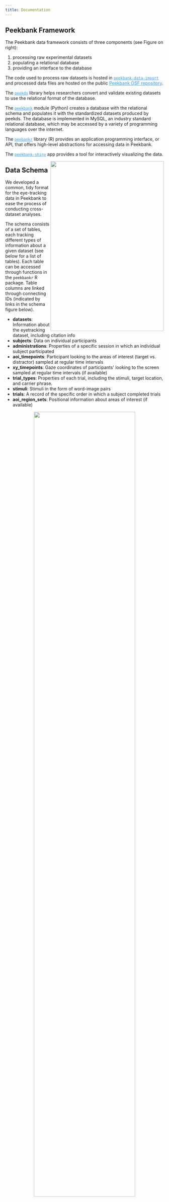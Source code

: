 ```yaml
---
title: Documentation
---
```


<div class="col-md-8" markdown="1">

## Peekbank Framework

The Peekbank data framework consists of three components (see Figure on right): 

1. processing raw experimental datasets
2. populating a relational database
3. providing an interface to the database 

The code used to process raw datasets is hosted in <a target="_blank" href="https://github.com/langcog/peekbank-data-import" style="color:#3399f3"><code>peekbank-data-import</code></a> and processed data files are hosted on the public <a target="_blank" href="https://osf.io/pr6wu/" style="color:#3399f3">Peekbank OSF repository</a>.

The <a target="_blank" href="https://github.com/langcog/peekds" style="color:#3399f3"><code>peekds</code></a> library helps researchers convert and validate existing datasets to use the relational format of the database.

The <a target="_blank" href="https://github.com/langcog/peekbank" style="color:#3399f3"><code>peekbank</code></a> module (Python) creates a database with the relational schema and populates it with the standardized datasets produced by peekds. 
The database is implemented in MySQL, an industry standard relational database, which may be accessed by a variety of programming languages over the internet. 

The <a target="_blank" href="https://langcog.github.io/peekbankr/index.html" style="color:#3399f3"><code>peebankr</code></a> library (R) provides an application programming interface, or API, that offers high-level abstractions for accessing data in Peekbank.

The <a target="_blank" href="https://github.com/langcog/peekbank-shiny" style="color:#3399f3"><code>peekbank-shiny</code></a> app provides a tool for interactively visualizing the data.

</div>

<div class="col-md-4" markdown="1">
<img width="360" align="right" height="540" display="block" margin-left="auto" margin-right="auto" src="../../img/peekbankflowchartv6.png">
</div>

<div class="col-md-12" markdown="1">

## Data Schema

We developed a common, tidy format for the eye-tracking data in Peekbank to ease the process of conducting cross-dataset analyses.

The schema consists of a set of tables, each tracking different types of information about a given dataset (see below for a list of tables). Each table can be accessed through functions in the <code>peekbankr</code> R package. Table columns are linked through connecting IDs (indicated by links in the schema figure below).

- **datasets**: Information about the eyetracking dataset, including citation info
- **subjects**: Data on individual participants
- **administrations**: Properties of a specific session in which an individual subject participated
- **aoi_timepoints**: Participant looking to the areas of interest (target vs. distractor) sampled at regular time intervals
- **xy_timepoints**: Gaze coordinates of participants' looking to the screen sampled at regular time intervals (if available)
- **trial_types**: Properties of each trial, including the stimuli, target location, and carrier phrase.
- **stimuli**: Stimuli in the form of word-image pairs
- **trials**: A record of the specific order in which a subject completed trials
- **aoi_region_sets**: Positional information about areas of interest (if available)

</div>

<p align="center"><img width="80%" src="../../img/schema_2.png"></p>

## Data Codebook

The codebook for individual columns in Peekbank data columns can be found in the table below (<a href="https://docs.google.com/spreadsheets/d/e/2PACX-1vR4AiOkIzIMbb2C9ksCpu6aWqYaIEiA72voek4y_05y9eY9J6XS5tLhnHZ5xnDk9LxKihicd0gN9BZY/pubhtml" target="_blank">link</a>):

<iframe src="
https://docs.google.com/spreadsheets/d/e/2PACX-1vR4AiOkIzIMbb2C9ksCpu6aWqYaIEiA72voek4y_05y9eY9J6XS5tLhnHZ5xnDk9LxKihicd0gN9BZY/pubhtml?widget=false&amp;headers=false&chrome=false" style="height: 300px; width: 100%; border: none; position:relative"></iframe> 


## Links to main repositories and tools

The Peekbank project consists of the following repositories and tools.

- Peekbank OSF repository, containing raw and standardized datasets: <a target="_blank" href="https://osf.io/pr6wu/" style="color:#3399f3">https://osf.io/pr6wu/</a>
- <code>peekbank-data-import</code>, Peekbank data import scripts: <a target="_blank" href="https://github.com/langcog/peekbank-data-import" style="color:#3399f3">https://github.com/langcog/peekbank-data-import</a>
- <code>peekds</code>, Peekbank data standard and data import functions: <a target="_blank" href="https://github.com/langcog/peekds" style="color:#3399f3">https://github.com/langcog/peekds</a>
- <code>peekbankr</code>, R package for accessing the database: <a target="_blank" href="https://github.com/langcog/peekbankr" style="color:#3399f3">https://github.com/langcog/peekbankr</a>
- <code>peekbank</code>, Peekbank database management: <a target="_blank" href="https://github.com/langcog/peekbank" style="color:#3399f3">https://github.com/langcog/peekbank</a>
- <code>peekbank-shiny</code>, interactive data visualizations using Shiny: <a target="_blank" href="https://github.com/langcog/peekbank-shiny" style="color:#3399f3">https://github.com/langcog/peekbank-shiny</a>
- <code>peekbank-website</code>, code for website frontend: <a target="_blank" href="https://github.com/langcog/peekbank-website" style="color:#3399f3">https://github.com/langcog/peekbank-website</a>

Peekbank is open source and under active development. If you run encounter a problem, please file an issue in the GitHub Issues page of the appropriate repository.


